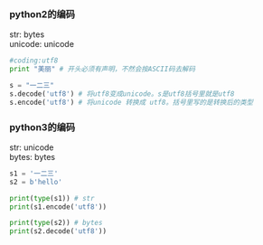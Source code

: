 ### python2的编码
str: bytes  
unicode: unicode
```python
#coding:utf8
print "美丽" # 开头必须有声明，不然会按ASCII码去解码
```
```python
s = "一二三"
s.decode('utf8') # 将utf8变成unicode。s是utf8括号里就是utf8
s.encode('utf8') # 将unicode 转换成 utf8。括号里写的是转换后的类型
```

### python3的编码
str: unicode  
bytes: bytes
```python
s1 = '一二三'
s2 = b'hello'

print(type(s1)) # str
print(s1.encode('utf8'))

print(type(s2)) # bytes
print(s2.decode('utf8'))
```